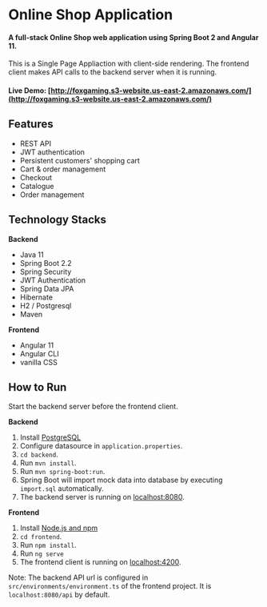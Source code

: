 # Online Shop Application

#### A full-stack Online Shop web application using Spring Boot 2 and Angular 11. 
This is a Single Page Appliaction with client-side rendering. 
The frontend client makes API calls to the backend server when it is running.

#### Live Demo: [http://foxgaming.s3-website.us-east-2.amazonaws.com/](http://foxgaming.s3-website.us-east-2.amazonaws.com/)

## Features
- REST API
- JWT authentication
- Persistent customers' shopping cart
- Cart & order management
- Checkout
- Catalogue
- Order management
## Technology Stacks
**Backend**
  - Java 11
  - Spring Boot 2.2
  - Spring Security
  - JWT Authentication
  - Spring Data JPA
  - Hibernate
  - H2 / Postgresql
  - Maven

**Frontend**
  - Angular 11
  - Angular CLI
  - vanilla CSS

  ## How to  Run

Start the backend server before the frontend client.  

**Backend**

  1. Install [PostgreSQL](https://www.postgresql.org/download/) 
  2. Configure datasource in `application.properties`.
  3. `cd backend`.
  4. Run `mvn install`.
  5. Run `mvn spring-boot:run`.
  6. Spring Boot will import mock data into database by executing `import.sql` automatically.
  7. The backend server is running on [localhost:8080]().

**Frontend**
  1. Install [Node.js and npm](https://www.npmjs.com/get-npm)
  2. `cd frontend`.
  3. Run `npm install`.
  4. Run `ng serve`
  5. The frontend client is running on [localhost:4200]().
  
Note: The backend API url is configured in `src/environments/environment.ts` of the frontend project. It is `localhost:8080/api` by default.